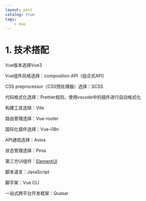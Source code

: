 ```yaml
---
layout: post   	
catalog: true 	
tags:
    - Vue
---
```


# 1. 技术搭配

Vue版本选择Vue3

Vue组件风格选择：composition API（组合式API）

CSS preprocessor（CSS预处理器）选择：SCSS

代码格式化选择：Prettier规则，使用vscode中的插件进行自动格式化

构建工具选择：Vite

路由管理选择：Vue-router

国际化插件选择：Vue-i18n

API通信选择：Axios

状态管理选择：Pinia

第三方UI组件：[ElementUI](https://element.eleme.cn/)

脚本语言：JavaScript

脚手架：Vue CLI

一站式跨平台开发框架：Quasar